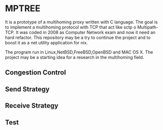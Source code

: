 # MPTREE

It is a prototype of a multihoming proxy written with C language. The goal is to implement a multihoming protocol with TCP that act like sctp o Multipath-TCP. It was coded in 2008 as Computer Network exam and now it need an hard refactor. This repository may be a try to continue the project and to boost it as a net utility application for nix. 

The program run in Linux,NetBSD,FreeBSD,OpenBSD and MAC OS X. The project may be a starting idea for a research in the multihoming field.

## Congestion Control

## Send Strategy

## Receive Strategy


## Test
